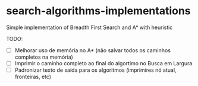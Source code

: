 # search-algorithms-implementations
Simple implementation of Breadth First Search and A* with heuristic


TODO:
- [ ] Melhorar uso de memória no A* (não salvar todos os caminhos completos na memória)
- [ ] Imprimir o caminho completo ao final do algortimo no Busca em Largura
- [ ] Padronizar texto de saída para os algoritmos (imprimires nó atual, fronteiras, etc)
